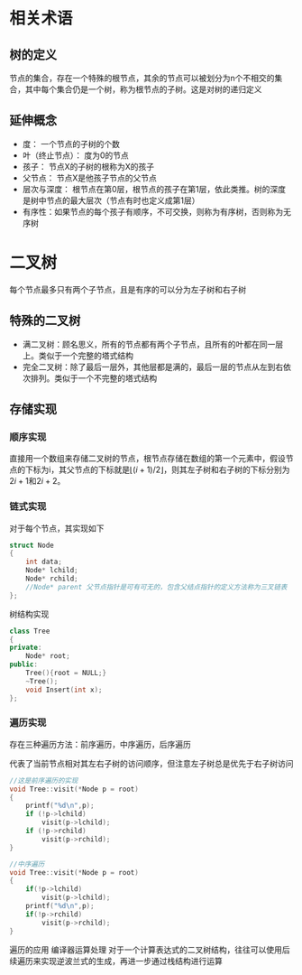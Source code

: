 <script type="text/javascript" async
    src="https://cdnjs.cloudflare.com/ajax/libs/mathjax/2.7.7/MathJax.js?config=TeX-MML-AM_CHTML">
</script>

# 相关术语
## 树的定义
节点的集合，存在一个特殊的根节点，其余的节点可以被划分为n个不相交的集合，其中每个集合仍是一个树，称为根节点的子树。这是对树的递归定义

## 延伸概念
* 度： 一个节点的子树的个数
* 叶（终止节点）： 度为0的节点
* 孩子： 节点X的子树的根称为X的孩子
* 父节点： 节点X是他孩子节点的父节点
* 层次与深度： 根节点在第0层，根节点的孩子在第1层，依此类推。树的深度是树中节点的最大层次（节点有时也定义成第1层）
* 有序性：如果节点的每个孩子有顺序，不可交换，则称为有序树，否则称为无序树

# 二叉树

每个节点最多只有两个子节点，且是有序的可以分为左子树和右子树

## 特殊的二叉树
* 满二叉树：顾名思义，所有的节点都有两个子节点，且所有的叶都在同一层上。类似于一个完整的塔式结构
* 完全二叉树：除了最后一层外，其他层都是满的，最后一层的节点从左到右依次排列。类似于一个不完整的塔式结构

## 存储实现

### 顺序实现

直接用一个数组来存储二叉树的节点，根节点存储在数组的第一个元素中，假设节点的下标为i，其父节点的下标就是$`\lfloor (i+ 1)/2\rfloor`$，则其左子树和右子树的下标分别为$2i+1$和$2i+2$。


### 链式实现

对于每个节点，其实现如下

```cpp
struct Node
{
    int data;
    Node* lchild;
    Node* rchild;
    //Node* parent 父节点指针是可有可无的，包含父结点指针的定义方法称为三叉链表
};
```

树结构实现
```cpp
class Tree
{
private:
    Node* root;
public:
    Tree(){root = NULL;}
    ~Tree();
    void Insert(int x);
};
```
### 遍历实现
存在三种遍历方法：前序遍历，中序遍历，后序遍历

代表了当前节点相对其左右子树的访问顺序，但注意左子树总是优先于右子树访问

```cpp
//这是前序遍历的实现
void Tree::visit(*Node p = root)
{
    printf("%d\n",p);
    if (!p->lchild)
        visit(p->lchild);
    if (!p->rchild)
        visit(p->rchild);
}

//中序遍历
void Tree::visit(*Node p = root)
{
    if(!p->lchild)
        visit(p->lchild);
    printf("%d\n",p);
    if(!p->rchild)
        visit(p->rchild);
}
```

遍历的应用
编译器运算处理
对于一个计算表达式的二叉树结构，往往可以使用后续遍历来实现逆波兰式的生成，再进一步通过栈结构进行运算

